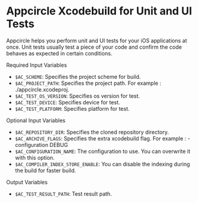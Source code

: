 # Appcircle Xcodebuild for Unit and UI Tests

Appcircle helps you perform unit and UI tests for your iOS applications at once.
Unit tests usually test a piece of your code and confirm the code behaves as expected in certain conditions.

Required Input Variables
- `$AC_SCHEME`: Specifies the project scheme for build.
- `$AC_PROJECT_PATH`: Specifies the project path. For example : ./appcircle.xcodeproj.
- `$AC_TEST_OS_VERSION`: Specifies os version for test.
- `$AC_TEST_DEVICE`: Specifies device for test.
- `$AC_TEST_PLATFORM`: Specifies platform for test.

Optional Input Variables
- `$AC_REPOSITORY_DIR`: Specifies the cloned repository directory.
- `$AC_ARCHIVE_FLAGS`: Specifies the extra xcodebuild flag. For example : -configuration DEBUG
- `$AC_CONFIGURATION_NAME`: The configuration to use. You can overwrite it with this option.
- `$AC_COMPILER_INDEX_STORE_ENABLE`: You can disable the indexing during the build for faster build.

Output Variables
- `$AC_TEST_RESULT_PATH`: Test result path.
